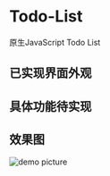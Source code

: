 # Todo-List
原生JavaScript Todo List

## 已实现界面外观

## 具体功能待实现

## 效果图
![demo picture](https://imglf3.lf127.net/img/TXcxK3doS0N1dkN2aE52SHVZZzhWK08yYmRISjR4ZUIxVVA5dWljNkNESEt4L1dvMG5ycUtBPT0.png?imageView&thumbnail=2560y1316&type=png&quality=96&stripmeta=0%7Cwatermark&type=2&text=wqkg6IOh57OK57OKIC8gc29waGllaHUzNi5sb2Z0ZXIuY29t&font=bXN5aA==&gravity=southwest&dissolve=30&fontsize=680&dx=32&dy=36&stripmeta=0)
